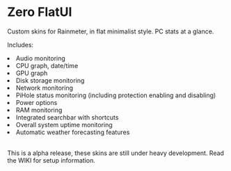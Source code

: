 # Zero FlatUI
Custom skins for Rainmeter, in flat minimalist style. 
PC stats at a glance. 

Includes:

<li>Audio monitoring</li>
<li>CPU graph, date/time</li>
<li>GPU graph</li>
<li>Disk storage monitoring</li>
<li>Network monitoring</li>
<li>PiHole status monitoring (including protection enabling and disabling)</li>
<li>Power options</li>
<li>RAM monitoring</li>
<li>Integrated searchbar with shortcuts</li>
<li>Overall system uptime monitoring</li>
<li>Automatic weather forecasting features</li>
<br />

This is a alpha release, these skins are still under heavy development. Read the WIKI for setup information.

